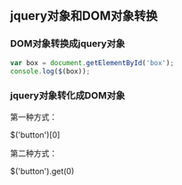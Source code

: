 ## jquery对象和DOM对象转换

### DOM对象转换成jquery对象

```javascript
var box = document.getElementById('box');
console.log($(box));

```

### jquery对象转化成DOM对象

第一种方式：

$('button')[0]

第二种方式：

$('button').get(0)
